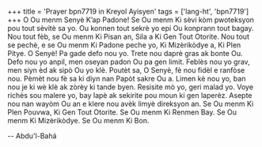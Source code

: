 +++
title = 'Prayer bpn7719 in Kreyol Ayisyen'
tags = ['lang-ht', 'bpn7719']
+++
O Ou menm Senyè K’ap Padone! Se Ou menm Ki sèvi kòm pwoteksyon pou tout sèvitè sa yo. Ou konnen tout sekrè yo epi Ou konprann tout bagay. Nou tout fèb, se Ou menm Ki Pisan an, Sila a Ki Gen Tout Otorite. Nou tout se pechè, e se Ou menm Ki Padone peche yo, Ki Mizèrikòdye a, Ki Plen Pitye. O Senyè! Pa gade defo nou yo. Trete nou daprè gras ak bonte Ou. Defo nou yo anpil, men oseyan padon Ou pa gen limit. Feblès nou yo grav, men siyn èd ak sipò Ou yo klè. Poutèt sa, O Senyè, fè nou fidèl e ranfòse nou. Pèmèt nou fè sa ki diyn nan Papòt sakre Ou a. Limen kè nou yo, ban nou je ki wè klè ak zòrèy ki tande byen. Resisite mò yo, geri malad yo. Voye richès sou malere yo, bay lapè ak sekirite pou moun ki gen laperèz. Asepte nou nan wayòm Ou an e klere nou avèk limyè direksyon an. Se Ou menm Ki Plen Pouvwa, Ki Gen Tout Otorite. Se Ou menm Ki Renmen Bay. Se Ou menm Ki Mizèrikòdye. Se Ou menm Ki Bon.

-- Abdu'l-Bahá

